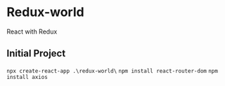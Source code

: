 # Redux-world
React with Redux

## Initial Project
`npx create-react-app .\redux-world\`
`npm install react-router-dom`
`npm install axios`